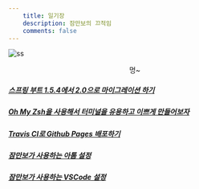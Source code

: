 ```yaml
---
    title: 일기장
    description: 잠만보의 끄적임
    comments: false
---
```


![](https://media2.giphy.com/media/LT6BnfiyOWsqQ/giphy.gif "ss")

<center>멍~</center>

##### [스프링 부트 1.5.4에서 2.0으로 마이그레이션 하기](/archives/2020/spring-boot-2.0-migration-from-1.5.4/)

##### [Oh My Zsh을 사용해서 터미널을 유용하고 이쁘게 만들어보자](use-oh-my-zsh-to-make-the-terminal-useful-and-beautiful.html)  

##### [Travis CI로 Github Pages 배포하기](deploying-github-pages-with-travis-ci.html)

##### [잠만보가 사용하는 아톰 설정](introduction-atom-settings.html)

##### [잠만보가 사용하는 VSCode 설정](introduction-vscode-settings.html)